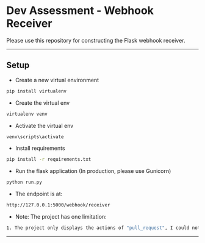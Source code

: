 # Dev Assessment - Webhook Receiver

Please use this repository for constructing the Flask webhook receiver.

*******************

## Setup

* Create a new virtual environment

```bash
pip install virtualenv
```

* Create the virtual env

```bash
virtualenv venv
```

* Activate the virtual env

```bash
venv\scripts\activate
```

* Install requirements

```bash
pip install -r requirements.txt
```

* Run the flask application (In production, please use Gunicorn)

```bash
python run.py
```

* The endpoint is at:

```bash
http://127.0.0.1:5000/webhook/receiver
```

* Note: The project has one limitation:
```bash
1. The project only displays the actions of "pull_request", I could not figure it out for push and merge,  as I donot have complete understanding of Git.
```

*******************